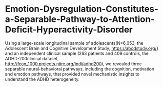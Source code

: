# Emotion-Dysregulation-Constitutes-a-Separable-Pathway-to-Attention-Deficit-Hyperactivity-Disorder
Using a large-scale longitudinal sample of adolescents(N=6,053, the Adolescent Brain and Cognitive Development Study, https://abcdstudy.org/) and an independent clinical sample (263 patients and 409 controls, the ADHD-200clinical dataset, http://fcon_1000.projects.nitrc.org/indi/adhd200), we revealed three separable neural-behavioral pathways, including the cognition, motivation and emotion pathways, that provided novel mechanistic insights to understand the ADHD heterogeneity. 
